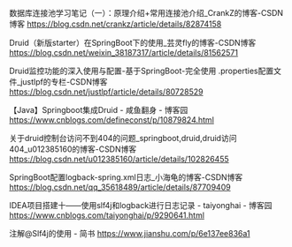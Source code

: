 数据库连接池学习笔记（一）：原理介绍+常用连接池介绍_CrankZ的博客-CSDN博客  https://blog.csdn.net/crankz/article/details/82874158

Druid（新版starter）在SpringBoot下的使用_芸灵fly的博客-CSDN博客  https://blog.csdn.net/weixin_38187317/article/details/81562571

Druid监控功能的深入使用与配置-基于SpringBoot-完全使用 .properties配置文件_justlpf的专栏-CSDN博客  https://blog.csdn.net/justlpf/article/details/80728529

【Java】Springboot集成Druid - 咸鱼翻身 - 博客园  https://www.cnblogs.com/defineconst/p/10879824.html

关于druid控制台访问不到404的问题_springboot,druid,druid访问404_u012385160的博客-CSDN博客  https://blog.csdn.net/u012385160/article/details/102826455



SpringBoot配置logback-spring.xml日志_小海龟的博客-CSDN博客  https://blog.csdn.net/qq_35618489/article/details/87709409

IDEA项目搭建十——使用slf4j和logback进行日志记录 - taiyonghai - 博客园  https://www.cnblogs.com/taiyonghai/p/9290641.html

注解@Slf4j的使用 - 简书  https://www.jianshu.com/p/6e137ee836a1